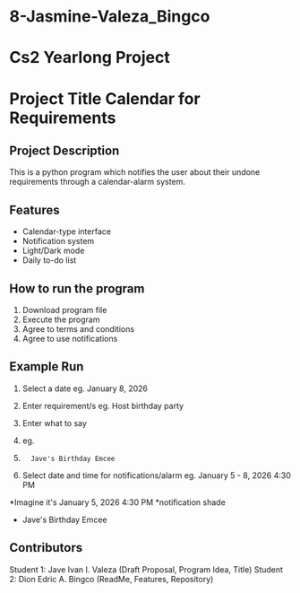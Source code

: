 # 8-Jasmine-Valeza_Bingco
# Cs2 Yearlong Project

# Project Title **Calendar for Requirements**

## Project Description
This is a python program which notifies the user about their undone requirements through a calendar-alarm system.

## Features
- Calendar-type interface
- Notification system
- Light/Dark mode
- Daily to-do list

## How to run the program
1. Download program file
2. Execute the program
3. Agree to terms and conditions
4. Agree to use notifications

## Example Run
1. Select a date
     eg.
         January 8, 2026
   
2. Enter requirement/s
     eg.
         Host birthday party
3. Enter what to say
4.   eg.
5.       Jave's Birthday Emcee
6. Select date and time for notifications/alarm
     eg.
         January 5 - 8, 2026 4:30 PM

*Imagine it's January 5, 2026 4:30 PM
*notification shade
  - Jave's Birthday Emcee

## Contributors
Student 1: Jave Ivan I. Valeza (Draft Proposal, Program Idea, Title)
Student 2: Dion Edric A. Bingco (ReadMe, Features, Repository)
